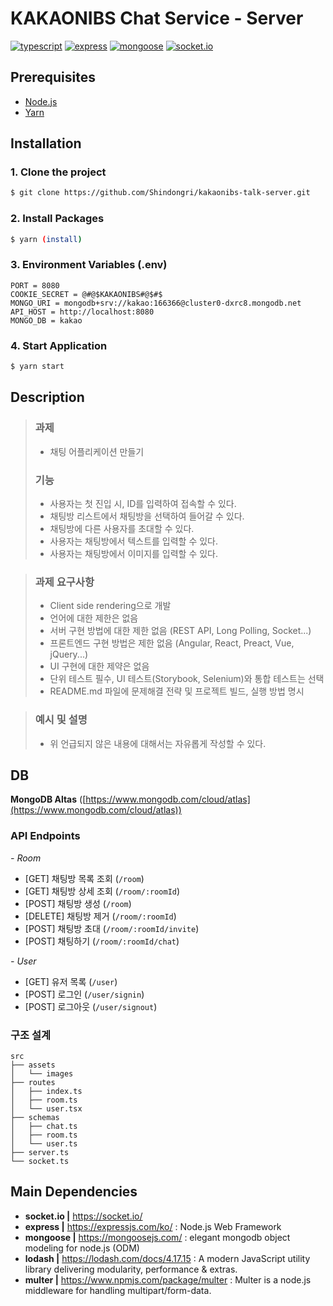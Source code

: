 # KAKAONIBS Chat Service - Server

[![typescript](https://img.shields.io/badge/typescript-v.3.7.2-blue)](https://www.typescriptlang.org/)
[![express](https://img.shields.io/badge/express-v.4.17.1-yellow)](https://expressjs.com/ko/)
[![mongoose](https://img.shields.io/badge/mongoose-v.5.9.2-critical)](https://mongoosejs.com/)
[![socket.io](https://img.shields.io/badge/socket.io--client-v.2.3.0-black)](https://socket.io)

## Prerequisites

- [Node.js](https://nodejs.org/ko/)
- [Yarn](https://yarnpkg.com/)

## Installation

### 1. Clone the project

```bash
$ git clone https://github.com/Shindongri/kakaonibs-talk-server.git
```

### 2. Install Packages

```bash
$ yarn (install)
```

### 3. Environment Variables (.env)

```
PORT = 8080
COOKIE_SECRET = @#@$KAKAONIBS#@$#$
MONGO_URI = mongodb+srv://kakao:166366@cluster0-dxrc8.mongodb.net
API_HOST = http://localhost:8080
MONGO_DB = kakao
```

### 4. Start Application

```bash
$ yarn start
```

## Description

> ### 과제
>
> - 채팅 어플리케이션 만들기
>
> ### 기능
>
> - 사용자는 첫 진입 시, ID를 입력하여 접속할 수 있다.
> - 채팅방 리스트에서 채팅방을 선택하여 들어갈 수 있다.
> - 채팅방에 다른 사용자를 초대할 수 있다.
> - 사용자는 채팅방에서 텍스트를 입력할 수 있다.
> - 사용자는 채팅방에서 이미지를 입력할 수 있다.

> ### 과제 요구사항
>
> - Client side rendering으로 개발
> - 언어에 대한 제한은 없음
> - 서버 구현 방법에 대한 제한 없음 (REST API, Long Polling, Socket...)
> - 프론트엔드 구현 방법은 제한 없음 (Angular, React, Preact, Vue, jQuery...)
> - UI 구현에 대한 제약은 없음
> - 단위 테스트 필수, UI 테스트(Storybook, Selenium)와 통합 테스트는 선택
> - README.md 파일에 문제해결 전략 및 프로젝트 빌드, 실행 방법 명시

> ### 예시 및 설명
>
> - 위 언급되지 않은 내용에 대해서는 자유롭게 작성할 수 있다.

## DB

**MongoDB Altas** ([https://www.mongodb.com/cloud/atlas](https://www.mongodb.com/cloud/atlas))

### API Endpoints

_- Room_

- [GET] 채팅방 목록 조회 (`/room`)
- [GET] 채팅방 상세 조회 (`/room/:roomId`)
- [POST] 채팅방 생성 (`/room`)
- [DELETE] 채팅방 제거 (`/room/:roomId`)
- [POST] 채팅방 초대 (`/room/:roomId/invite`)
- [POST] 채팅하기 (`/room/:roomId/chat`)

_- User_

- [GET] 유저 목록 (`/user`)
- [POST] 로그인 (`/user/signin`)
- [POST] 로그아웃 (`/user/signout`)

### 구조 설계

```
src
├── assets
│   └── images
├── routes
│   ├── index.ts
│   ├── room.ts
│   └── user.tsx
├── schemas
│   ├── chat.ts
│   ├── room.ts
│   └── user.ts
├── server.ts
└── socket.ts
```

## Main Dependencies

- **socket.io |** https://socket.io/
- **express |** https://expressjs.com/ko/
  : Node.js Web Framework
- **mongoose |** https://mongoosejs.com/
  : elegant mongodb object modeling for node.js (ODM)
- **lodash |** https://lodash.com/docs/4.17.15
  : A modern JavaScript utility library delivering modularity, performance & extras.
- **multer |** https://www.npmjs.com/package/multer
  : Multer is a node.js middleware for handling multipart/form-data.

